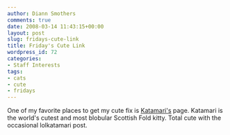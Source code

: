 ```yaml
---
author: Diann Smothers
comments: true
date: 2008-03-14 11:43:15+00:00
layout: post
slug: fridays-cute-link
title: Friday's Cute Link
wordpress_id: 72
categories:
- Staff Interests
tags:
- cats
- cute
- fridays
---
```


One of my favorite places to get my cute fix is [Katamari's](http://www.omgkitty.com/) page. Katamari is the world's cutest and most blobular Scottish Fold kitty. Total cute with the occasional lolkatamari post.
